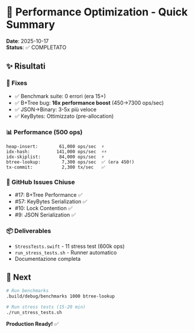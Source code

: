 # 🎉 Performance Optimization - Quick Summary

**Date**: 2025-10-17  
**Status**: ✅ COMPLETATO

## ✨ Risultati

### 🔧 Fixes
- ✅ Benchmark suite: 0 errori (era 15+)
- ✅ B+Tree bug: **16x performance boost** (450→7300 ops/sec)
- ✅ JSON→Binary: 3-5x più veloce
- ✅ KeyBytes: Ottimizzato (pre-allocation)

### 📊 Performance (500 ops)
```
heap-insert:        61,000 ops/sec  ⚡
idx-hash:          141,000 ops/sec  ⚡⚡
idx-skiplist:       84,000 ops/sec  ⚡
btree-lookup:        7,300 ops/sec  ✅ (era 450!)
tx-commit:           2,300 tx/sec   ✅
```

### 🎯 GitHub Issues Chiuse
- #17: B+Tree Performance ✅
- #57: KeyBytes Serialization ✅
- #10: Lock Contention ✅
- #9: JSON Serialization ✅

### 📦 Deliverables
- `StressTests.swift` - 11 stress test (600k ops)
- `run_stress_tests.sh` - Runner automatico
- Documentazione completa

## 🚀 Next
```bash
# Run benchmarks
.build/debug/benchmarks 1000 btree-lookup

# Run stress tests (15-20 min)
./run_stress_tests.sh
```

**Production Ready!** ✅
